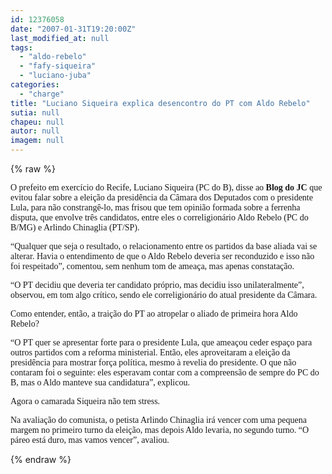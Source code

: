 ```yaml
---
id: 12376058
date: "2007-01-31T19:20:00Z"
last_modified_at: null
tags:
  - "aldo-rebelo"
  - "fafy-siqueira"
  - "luciano-juba"
categories:
  - "charge"
title: "Luciano Siqueira explica desencontro do PT com Aldo Rebelo"
sutia: null
chapeu: null
autor: null
imagem: null
---
```

{% raw %}
<p><P><FONT face=Verdana>O prefeito em exercício do Recife, Luciano Siqueira (PC do B), disse ao <STRONG>Blog do JC</STRONG> que evitou falar sobre a eleição da presidência da Câmara dos Deputados com o presidente Lula, para não constrangê-lo, mas frisou que tem opinião formada sobre a ferrenha disputa, que envolve três candidatos, entre eles o correligionário Aldo Rebelo (PC do B/MG) e Arlindo Chinaglia (PT/SP).</FONT></P></p>
<p><P><FONT face=Verdana>“Qualquer que seja o resultado, o relacionamento entre os partidos da base aliada vai se alterar. Havia o entendimento de que o Aldo Rebelo&nbsp;deveria ser reconduzido e isso não foi respeitado”, comentou, sem nenhum tom de ameaça, mas apenas constatação.</FONT></P></p>
<p><P><FONT face=Verdana>“O PT decidiu que deveria ter candidato próprio, mas decidiu isso unilateralmente”, observou, em tom algo crítico, sendo ele correligionário do atual presidente da Câmara.</FONT></P></p>
<p><P><FONT face=Verdana>Como entender, então, a traição do PT ao atropelar o aliado de primeira hora Aldo Rebelo?</FONT></P></p>
<p><P><FONT face=Verdana>“O PT quer se apresentar forte para o presidente Lula, que ameaçou ceder espaço para outros partidos com a reforma ministerial. Então, eles aproveitaram a eleição da presidência para mostrar força política, mesmo à revelia do presidente. O que não contaram foi o seguinte: eles esperavam contar com a compreensão de sempre do PC do B, mas o Aldo manteve sua candidatura”, explicou.</FONT></P></p>
<p><P><FONT face=Verdana>Agora o camarada Siqueira não tem stress.</FONT></P></p>
<p><P><FONT face=Verdana>Na avaliação do comunista, o petista Arlindo Chinaglia irá vencer com uma pequena margem no primeiro turno da eleição, mas depois Aldo levaria, no segundo turno. “O páreo está duro, mas vamos vencer”, avaliou.</P></FONT> </p>
{% endraw %}